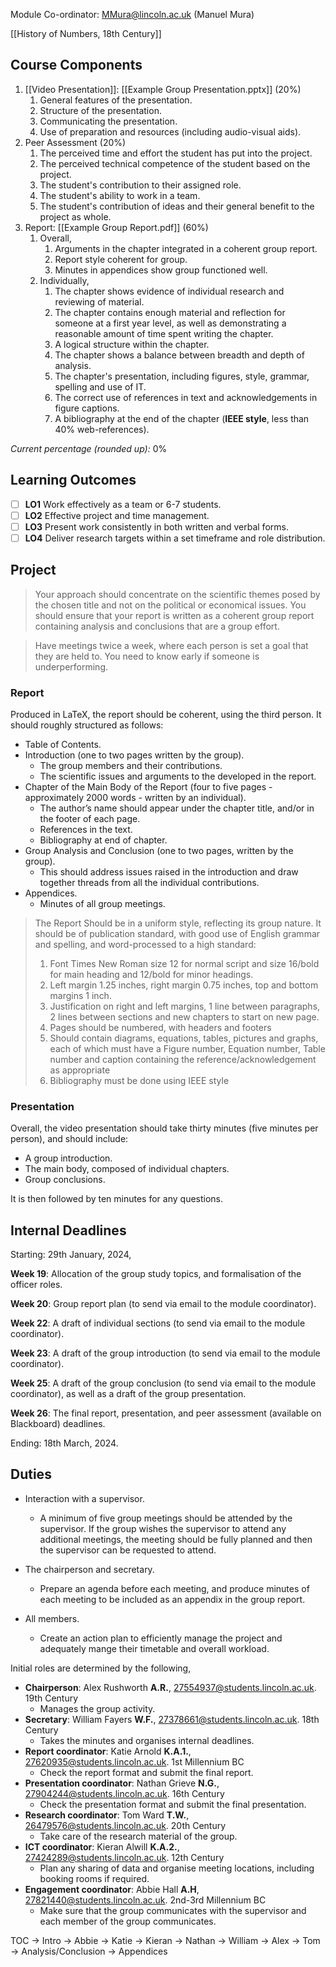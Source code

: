 Module Co-ordinator: MMura@lincoln.ac.uk (Manuel Mura)

[[History of Numbers, 18th Century]]

## Course Components

1. [[Video Presentation]]: [[Example Group Presentation.pptx]] (20%)
	1. General features of the presentation.
	2. Structure of the presentation.
	3. Communicating the presentation.
	4. Use of preparation and resources (including audio-visual aids).
2. Peer Assessment (20%)
	1. The perceived time and effort the student has put into the project.
	2. The perceived technical competence of the student based on the project.
	3. The student's contribution to their assigned role.
	4. The student's ability to work in a team.
	5. The student's contribution of ideas and their general benefit to the project as whole.
3. Report: [[Example Group Report.pdf]] (60%)
	1. Overall,
		1. Arguments in the chapter integrated in a coherent group report.
		2. Report style coherent for group.
		3. Minutes in appendices show group functioned well.
	2. Individually,
		1. The chapter shows evidence of individual research and reviewing of material.
		2. The chapter contains enough material and reflection for someone at a first year level, as well as demonstrating a reasonable amount of time spent writing the chapter.
		3. A logical structure within the chapter.
		4. The chapter shows a balance between breadth and depth of analysis.
		5. The chapter's presentation, including figures, style, grammar, spelling and use of IT.
		6. The correct use of references in text and acknowledgements in figure captions.
		7. A bibliography at the end of the chapter (**IEEE style**, less than 40% web-references).

*Current percentage (rounded up):* 0%

## Learning Outcomes

- [ ] **LO1** Work effectively as a team or 6-7 students.
- [ ] **LO2** Effective project and time management.
- [ ] **LO3** Present work consistently in both written and verbal forms.
- [ ] **LO4** Deliver research targets within a set timeframe and role distribution.

## Project

> Your approach should concentrate on the scientific themes posed by the chosen title and not on the political or economical issues. You should ensure that your report is written as a coherent group report containing analysis and conclusions that are a group effort.

> Have meetings twice a week, where each person is set a goal that they are held to. You need to know early if someone is underperforming.

### Report

Produced in LaTeX, the report should be coherent, using the third person. It should roughly structured as follows:

- Table of Contents.
- Introduction (one to two pages written by the group).
	- The group members and their contributions.
	- The scientific issues and arguments to the developed in the report.
- Chapter of the Main Body of the Report (four to five pages - approximately 2000 words - written by an individual).
	- The author’s name should appear under the chapter title, and/or in the footer of each page.
	- References in the text.
	- Bibliography at end of chapter.
- Group Analysis and Conclusion (one to two pages, written by the group).
	- This should address issues raised in the introduction and draw together threads from all the individual contributions.
- Appendices.
	- Minutes of all group meetings.

>The Report Should be in a uniform style, reflecting its group nature. It should be of publication standard, with good use of English grammar and spelling, and word-processed to a high standard:
> 1. Font Times New Roman size 12 for normal script and size 16/bold for main heading and 12/bold for minor headings.
 >2. Left margin 1.25 inches, right margin 0.75 inches, top and bottom margins 1 inch.
 >3. Justification on right and left margins, 1 line between paragraphs, 2 lines between sections and new chapters to start on new page.
 >4. Pages should be numbered, with headers and footers
 >5. Should contain diagrams, equations, tables, pictures and graphs, each of which must have a Figure number, Equation number, Table number and caption containing the reference/acknowledgement as appropriate
 >6. Bibliography must be done using IEEE style

### Presentation

Overall, the video presentation should take thirty minutes (five minutes per person), and should include:

- A group introduction.
- The main body, composed of individual chapters.
- Group conclusions.

It is then followed by ten minutes for any questions.

## Internal Deadlines

Starting: 29th January, 2024,

**Week 19**: Allocation of the group study topics, and formalisation of the officer roles.

**Week 20**: Group report plan (to send via email to the module coordinator).

**Week 22**: A draft of individual sections (to send via email to the module coordinator).

**Week 23**: A draft of the group introduction (to send via email to the module coordinator).

**Week 25**: A draft of the group conclusion (to send via email to the module coordinator), as well as a draft of the group presentation.

**Week 26**: The final report, presentation, and peer assessment (available on Blackboard) deadlines.

Ending: 18th March, 2024.

## Duties

- Interaction with a supervisor.
	- A minimum of five group meetings should be attended by the supervisor. If the group wishes the supervisor to attend any additional meetings, the meeting should be fully planned and then the supervisor can be requested to attend.

- The chairperson and secretary.
	- Prepare an agenda before each meeting, and produce minutes of each meeting to be included as an appendix in the group report.

- All members.
	- Create an action plan to efficiently manage the project and adequately mange their timetable and overall workload.

Initial roles are determined by the following,

- **Chairperson**: Alex Rushworth **A.R.**, 27554937@students.lincoln.ac.uk. 19th Century
	- Manages the group activity.
- **Secretary**: William Fayers **W.F.**, 27378661@students.lincoln.ac.uk. 18th Century
	- Takes the minutes and organises internal deadlines.
- **Report coordinator**: Katie Arnold **K.A.1.**, 27620935@students.lincoln.ac.uk. 1st Millennium BC
	- Check the report format and submit the final report.
- **Presentation coordinator**: Nathan Grieve **N.G.**, 27904244@students.lincoln.ac.uk. 16th Century
	- Check the presentation format and submit the final presentation.
- **Research coordinator**: Tom Ward **T.W.**, 26479576@students.lincoln.ac.uk. 20th Century
	- Take care of the research material of the group.
- **ICT coordinator**: Kieran Alwill **K.A.2.**, 27424289@students.lincoln.ac.uk. 12th Century
	- Plan any sharing of data and organise meeting locations, including booking rooms if required.
- **Engagement coordinator**: Abbie Hall **A.H**, 27821440@students.lincoln.ac.uk. 2nd-3rd Millennium BC
	- Make sure that the group communicates with the supervisor and each member of the group communicates.

TOC -> Intro -> Abbie -> Katie -> Kieran -> Nathan -> William -> Alex -> Tom -> Analysis/Conclusion -> Appendices